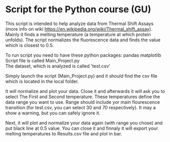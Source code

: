 # Script for the Python course (GU)

This script is intended to help analyze data from Thermal Shift Assays (more info on wiki https://en.wikipedia.org/wiki/Thermal_shift_assay). Mainly it finds a melting temperature (a temperature at which protein unfolds). 
The script normalizes the fluorescence data and finds the value which is closest to 0.5. 

To run script you need to have these python packages:
     pandas
     matplotlib
Script file is called Main_Project.py     
The dataset, which is analyzed is called 'test.csv'

Simply launch the script (Main_Project.py) and it should find the csv file which is located in the local folder.

It will normalize and plot your data. Close it and afterwards it will ask you to select The First and Second temperature. These temperatures define the data range you want to use. Range should include yor main flourescence transition (for test.csv, you can select 30 and 70 respectively). It may a show a warning, but you can safely ignore it.

Next, it will plot and normalize your data again (with range you chose) and put black line at 0.5 value.
You can close it and finnaly it will export your melting temperatures to Results.csv file and plot in bar.
